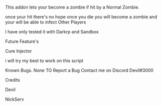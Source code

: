 This addon lets your become a zombie if hit by a Normal Zombie.

 once your hit there's no hope once you die you will become a zombie and your will be able to infect Other Players 

I have only tested it with Darkrp and Sandbox

Future Feature's

Cure
Injector

i will try my best to work on this script

Known Bugs.
None TO Report a Bug Contact me on Discord Devil#3000

Credits

Devil

NickServ 
